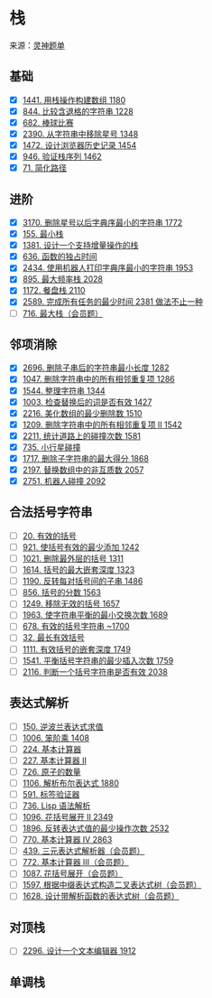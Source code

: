 # 栈
来源：[灵神题单](https://leetcode.cn/circle/discuss/mOr1u6/)

## 基础
- [x] [1441. 用栈操作构建数组 1180](https://leetcode.cn/problems/build-an-array-with-stack-operations/)
- [x] [844. 比较含退格的字符串 1228](https://leetcode.cn/problems/backspace-string-compare/)
- [x] [682. 棒球比赛](https://leetcode.cn/problems/baseball-game/)
- [x] [2390. 从字符串中移除星号 1348](https://leetcode.cn/problems/removing-stars-from-a-string/)
- [x] [1472. 设计浏览器历史记录 1454](https://leetcode.cn/problems/design-browser-history/)
- [x] [946. 验证栈序列 1462](https://leetcode.cn/problems/validate-stack-sequences/)
- [x] [71. 简化路径](https://leetcode.cn/problems/simplify-path/)

## 进阶
- [x] [3170. 删除星号以后字典序最小的字符串 1772](https://leetcode.cn/problems/lexicographically-minimum-string-after-removing-stars/)
- [x] [155. 最小栈](https://leetcode.cn/problems/min-stack/)
- [x] [1381. 设计一个支持增量操作的栈](https://leetcode.cn/problems/design-a-stack-with-increment-operation/)
- [x] [636. 函数的独占时间](https://leetcode.cn/problems/exclusive-time-of-functions/)
- [x] [2434. 使用机器人打印字典序最小的字符串 1953](https://leetcode.cn/problems/using-a-robot-to-print-the-lexicographically-smallest-string/)
- [x] [895. 最大频率栈 2028](https://leetcode.cn/problems/maximum-frequency-stack/)
- [x] [1172. 餐盘栈 2110](https://leetcode.cn/problems/dinner-plate-stacks/)
- [x] [2589. 完成所有任务的最少时间 2381 做法不止一种](https://leetcode.cn/problems/minimum-time-to-complete-all-tasks/)
- [ ] [716. 最大栈（会员题）](https://leetcode.cn/problems/max-stack/)

## 邻项消除
- [x] [2696. 删除子串后的字符串最小长度 1282](https://leetcode.cn/problems/minimum-string-length-after-removing-substrings/)
- [x] [1047. 删除字符串中的所有相邻重复项 1286](https://leetcode.cn/problems/remove-all-adjacent-duplicates-in-string/)
- [x] [1544. 整理字符串 1344](https://leetcode.cn/problems/make-the-string-great/)
- [x] [1003. 检查替换后的词是否有效 1427](https://leetcode.cn/problems/check-if-word-is-valid-after-substitutions/)
- [x] [2216. 美化数组的最少删除数 1510](https://leetcode.cn/problems/minimum-deletions-to-make-array-beautiful/)
- [x] [1209. 删除字符串中的所有相邻重复项 II 1542](https://leetcode.cn/problems/remove-all-adjacent-duplicates-in-string-ii/)
- [x] [2211. 统计道路上的碰撞次数 1581](https://leetcode.cn/problems/count-collisions-on-a-road/)
- [x] [735. 小行星碰撞](https://leetcode.cn/problems/asteroid-collision/)
- [x] [1717. 删除子字符串的最大得分 1868](https://leetcode.cn/problems/maximum-score-from-removing-substrings/)
- [x] [2197. 替换数组中的非互质数 2057](https://leetcode.cn/problems/replace-non-coprime-numbers-in-array/)
- [x] [2751. 机器人碰撞 2092](https://leetcode.cn/problems/robot-collisions/)

## 合法括号字符串
- [ ] [20. 有效的括号](https://leetcode.cn/problems/valid-parentheses/)
- [ ] [921. 使括号有效的最少添加 1242](https://leetcode.cn/problems/minimum-add-to-make-parentheses-valid/)
- [ ] [1021. 删除最外层的括号 1311](https://leetcode.cn/problems/remove-outermost-parentheses/)
- [ ] [1614. 括号的最大嵌套深度 1323](https://leetcode.cn/problems/maximum-nesting-depth-of-the-parentheses/)
- [ ] [1190. 反转每对括号间的子串 1486](https://leetcode.cn/problems/reverse-substrings-between-each-pair-of-parentheses/)
- [ ] [856. 括号的分数 1563](https://leetcode.cn/problems/score-of-parentheses/)
- [ ] [1249. 移除无效的括号 1657](https://leetcode.cn/problems/minimum-remove-to-make-valid-parentheses/)
- [ ] [1963. 使字符串平衡的最小交换次数 1689](https://leetcode.cn/problems/minimum-number-of-swaps-to-make-the-string-balanced/)
- [ ] [678. 有效的括号字符串 ~1700](https://leetcode.cn/problems/valid-parenthesis-string/)
- [ ] [32. 最长有效括号](https://leetcode.cn/problems/longest-valid-parentheses/)
- [ ] [1111. 有效括号的嵌套深度 1749](https://leetcode.cn/problems/maximum-nesting-depth-of-two-valid-parentheses-strings/)
- [ ] [1541. 平衡括号字符串的最少插入次数 1759](https://leetcode.cn/problems/minimum-insertions-to-balance-a-parentheses-string/)
- [ ] [2116. 判断一个括号字符串是否有效 2038](https://leetcode.cn/problems/check-if-a-parentheses-string-can-be-valid/)

## 表达式解析
- [ ] [150. 逆波兰表达式求值](https://leetcode.cn/problems/evaluate-reverse-polish-notation/)
- [ ] [1006. 笨阶乘 1408](https://leetcode.cn/problems/clumsy-factorial/)
- [ ] [224. 基本计算器](https://leetcode.cn/problems/basic-calculator/)
- [ ] [227. 基本计算器 II](https://leetcode.cn/problems/basic-calculator-ii/)
- [ ] [726. 原子的数量](https://leetcode.cn/problems/number-of-atoms/)
- [ ] [1106. 解析布尔表达式 1880](https://leetcode.cn/problems/parsing-a-boolean-expression/)
- [ ] [591. 标签验证器](https://leetcode.cn/problems/tag-validator/)
- [ ] [736. Lisp 语法解析](https://leetcode.cn/problems/parse-lisp-expression/)
- [ ] [1096. 花括号展开 II 2349](https://leetcode.cn/problems/brace-expansion-ii/)
- [ ] [1896. 反转表达式值的最少操作次数 2532](https://leetcode.cn/problems/minimum-cost-to-change-the-final-value-of-expression/)
- [ ] [770. 基本计算器 IV 2863](https://leetcode.cn/problems/basic-calculator-iv/)
- [ ] [439. 三元表达式解析器（会员题）](https://leetcode.cn/problems/ternary-expression-parser/)
- [ ] [772. 基本计算器 III（会员题）](https://leetcode.cn/problems/basic-calculator-iii/)
- [ ] [1087. 花括号展开（会员题）](https://leetcode.cn/problems/brace-expansion/)
- [ ] [1597. 根据中缀表达式构造二叉表达式树（会员题）](https://leetcode.cn/problems/build-binary-expression-tree-from-infix-expression/)
- [ ] [1628. 设计带解析函数的表达式树（会员题）](https://leetcode.cn/problems/design-an-expression-tree-with-evaluate-function/)

## 对顶栈
- [ ] [2296. 设计一个文本编辑器 1912](https://leetcode.cn/problems/design-a-text-editor/)

## 单调栈
